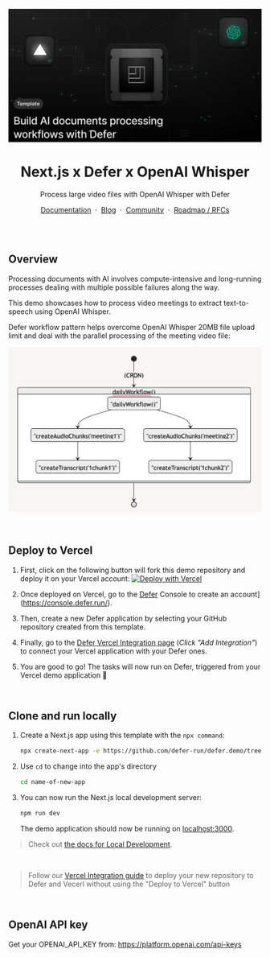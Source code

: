 ![Defer with OpenAI template](./app/og_image.png)

<h1 align="center">Next.js x Defer x OpenAI Whisper</h1>

<p align="center">
 Process large video files with OpenAI Whisper with Defer
</p>

<p align="center">
    <a href="https://docs.defer.run/">Documentation</a>
    <span>&nbsp;·&nbsp;</span>
    <a href="https://www.defer.run/blog">Blog</a>
    <span>&nbsp;·&nbsp;</span>
    <a href="https://discord.gg/x2v84Vqsk6">Community</a>
    <span>&nbsp;·&nbsp;</span>
    <a href="https://github.com/defer-run/defer.client/discussions/categories/roadmap">Roadmap / RFCs</a>
</p>
<br/>

<br />

## Overview

Processing documents with AI involves compute-intensive and long-running processes dealing with multiple possible failures along the way.

This demo showcases how to process video meetings to extract text-to-speech using OpenAI Whisper.

Defer workflow pattern helps overcome OpenAI Whisper 20MB file upload limit and deal with the parallel processing of the meeting video file:

![Defer with OpenAI template](./app/workflow.png)

<br />

## Deploy to Vercel

1. First, click on the following button will fork this demo repository and deploy it on your Vercel account: [![Deploy with Vercel](https://vercel.com/button)](https://vercel.com/new/clone?repository-url=https%3A%2F%2Fgithub.com%2Fdefer-run%2Fdefer.demo%2Ftree%2Fmaster%2Fnextjs%2Fopenai-files-workflows-template%2F&project-name=nextjs-with-defer-openai-whisper&repository-name=nextjs-with-defer-openai-whisper&demo-title=nextjs-with-defer-openai-whisper&demo-description=Leverage%20Defer%20using%20GitHub%20data%20as%20a%20prompt%20for%20OpenAI%20completion%20API.&demo-url=https%3A%2F%2Fnextjs-with-defer-openai-whisper.vercel.app%2F&external-id=https%3A%2F%2Fgithub.com%2Fdefer-run%2Fdefer.demo%2Ftree%2Fmaster%2Fnextjs%2Fopenai-files-workflows-template%2F&demo-image=https%3A%2F%2Fraw.githubusercontent.com%2Fdefer-run%2Fdefer.demo%2Fmaster%2Fnextjs%2Fopenai-files-workflows-template%2Fapp%2Fog_image.png&integration-ids=)

2. Once deployed on Vercel, go to the [Defer](https://console.defer.run/) Console to create an account](https://console.defer.run/).

3. Then, create a new Defer application by selecting your GitHub repository created from this template.

4. Finally, go to the [Defer Vercel Integration page](https://vercel.com/integrations/defer) (_Click "Add Integration"_) to connect your Vercel application with your Defer ones.

5. You are good to go! The tasks will now run on Defer, triggered from your Vercel demo application 🚀

<br />

## Clone and run locally

1. Create a Next.js app using this template with the `npx command`:

   ```bash
   npx create-next-app -e https://github.com/defer-run/defer.demo/tree/master/nextjs/openai-files-workflows-template
   ```

2. Use `cd` to change into the app's directory

   ```bash
   cd name-of-new-app
   ```

3. You can now run the Next.js local development server:

   ```bash
   npm run dev
   ```

   The demo application should now be running on [localhost:3000](http://localhost:3000/).

> Check out [the docs for Local Development](https://www.defer.run/docs/get-started/development-testing#local-development).

<br />

> Follow our [Vercel Integration guide](https://www.defer.run/docs/integrations/vercel) to deploy your new repository to Defer and Vecerl without using the "Deploy to Vercel" button

<br />

## OpenAI API key

Get your OPENAI_API_KEY from: https://platform.openai.com/api-keys
